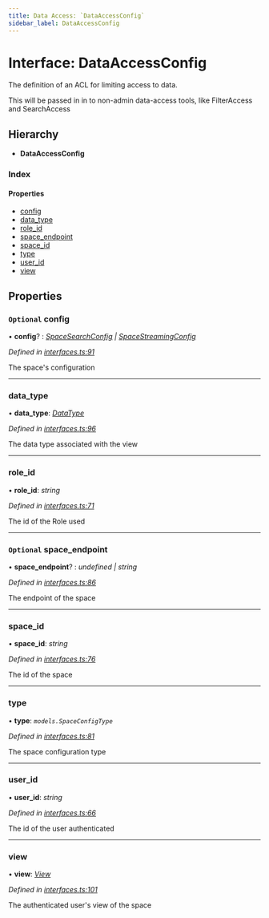 ```yaml
---
title: Data Access: `DataAccessConfig`
sidebar_label: DataAccessConfig
---
```


# Interface: DataAccessConfig

The definition of an ACL for limiting access to data.

This will be passed in in to non-admin data-access tools,
like FilterAccess and SearchAccess

## Hierarchy

* **DataAccessConfig**

### Index

#### Properties

* [config](dataaccessconfig.md#optional-config)
* [data_type](dataaccessconfig.md#data_type)
* [role_id](dataaccessconfig.md#role_id)
* [space_endpoint](dataaccessconfig.md#optional-space_endpoint)
* [space_id](dataaccessconfig.md#space_id)
* [type](dataaccessconfig.md#type)
* [user_id](dataaccessconfig.md#user_id)
* [view](dataaccessconfig.md#view)

## Properties

### `Optional` config

• **config**? : *[SpaceSearchConfig](spacesearchconfig.md) | [SpaceStreamingConfig](spacestreamingconfig.md)*

*Defined in [interfaces.ts:91](https://github.com/terascope/teraslice/blob/a3992c27/packages/data-access/src/interfaces.ts#L91)*

The space's configuration

___

###  data_type

• **data_type**: *[DataType](datatype.md)*

*Defined in [interfaces.ts:96](https://github.com/terascope/teraslice/blob/a3992c27/packages/data-access/src/interfaces.ts#L96)*

The data type associated with the view

___

###  role_id

• **role_id**: *string*

*Defined in [interfaces.ts:71](https://github.com/terascope/teraslice/blob/a3992c27/packages/data-access/src/interfaces.ts#L71)*

The id of the Role used

___

### `Optional` space_endpoint

• **space_endpoint**? : *undefined | string*

*Defined in [interfaces.ts:86](https://github.com/terascope/teraslice/blob/a3992c27/packages/data-access/src/interfaces.ts#L86)*

The endpoint of the space

___

###  space_id

• **space_id**: *string*

*Defined in [interfaces.ts:76](https://github.com/terascope/teraslice/blob/a3992c27/packages/data-access/src/interfaces.ts#L76)*

The id of the space

___

###  type

• **type**: *`models.SpaceConfigType`*

*Defined in [interfaces.ts:81](https://github.com/terascope/teraslice/blob/a3992c27/packages/data-access/src/interfaces.ts#L81)*

The space configuration type

___

###  user_id

• **user_id**: *string*

*Defined in [interfaces.ts:66](https://github.com/terascope/teraslice/blob/a3992c27/packages/data-access/src/interfaces.ts#L66)*

The id of the user authenticated

___

###  view

• **view**: *[View](view.md)*

*Defined in [interfaces.ts:101](https://github.com/terascope/teraslice/blob/a3992c27/packages/data-access/src/interfaces.ts#L101)*

The authenticated user's view of the space
